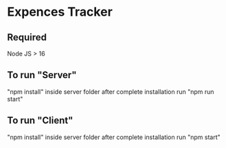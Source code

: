 
# Expences Tracker

## Required
Node JS > 16

## To run "Server"
"npm install" inside server folder
after complete installation run "npm run start"


## To run "Client"
"npm install" inside server folder
after complete installation run "npm start"

